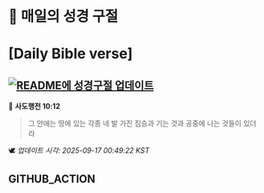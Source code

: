 # 🙏 매일의 성경 구절
# [Daily Bible verse]
## [![README에 성경구절 업데이트](https://github.com/DONGSUKA/first_test/actions/workflows/update-readme-bible.yml/badge.svg)](https://github.com/DONGSUKA/first_test/actions/workflows/update-readme-bible.yml)
<!-- START_BIBLE_VERSE -->
📖 **사도행전 10:12**
> 그 안에는 땅에 있는 각종 네 발 가진 짐승과 기는 것과 공중에 나는 것들이 있더라

🕊️ _업데이트 시각: 2025-09-17 00:49:22 KST_
  <!-- END_BIBLE_VERSE -->
## GITHUB_ACTION
